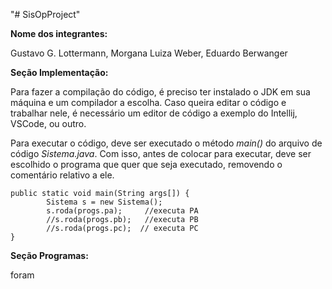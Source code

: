 "# SisOpProject" 

**Nome dos integrantes:**

Gustavo G. Lottermann, Morgana Luiza Weber, Eduardo Berwanger


**Seção Implementação:**

Para fazer a compilação do código, é preciso ter instalado o JDK em sua máquina e um compilador a escolha. 
Caso queira editar o código e trabalhar nele, é necessário um editor de código a exemplo do Intellij, VSCode,
ou outro.

Para executar o código, deve ser executado o método _main()_ do arquivo de código _Sistema.java_.
Com isso, antes de colocar para executar, deve ser escolhido o programa que quer que seja executado, removendo o comentário
relativo a ele.

````
public static void main(String args[]) {
		Sistema s = new Sistema();
		s.roda(progs.pa);     //executa PA
		//s.roda(progs.pb);   //executa PB
		//s.roda(progs.pc);  // executa PC
}
````

**Seção Programas:**

foram
